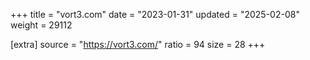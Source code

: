 +++
title = "vort3.com"
date = "2023-01-31"
updated = "2025-02-08"
weight = 29112

[extra]
source = "https://vort3.com/"
ratio = 94
size = 28
+++
